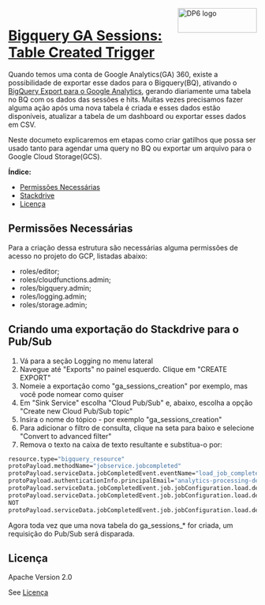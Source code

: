 <img src="https://www.dp6.com.br/wp-content/uploads/2017/12/logo-cor.png" alt="DP6 logo" title="DP6" align="right" height="50" width="160"/>

# [Bigquery GA Sessions: Table Created Trigger](https://github.com/mixplick/ga-table-trigger)

Quando temos uma conta de Google Analytics(GA) 360, existe a possibilidade de exportar esse dados para o Bigquery(BQ), ativando o [BigQuery Export para o Google Analytics](https://support.google.com/analytics/answer/3437618?hl=pt-BR&ref_topic=3416089), gerando diariamente uma tabela no BQ com os dados das sessões e hits. Muitas vezes precisamos fazer alguma ação após uma nova tabela é criada e esses dados estão disponíveis, atualizar a tabela de um dashboard ou exportar esses dados em CSV.

Neste documeto explicaremos em etapas como criar gatilhos que possa ser usado tanto para agendar uma query no BQ ou exportar um arquivo para o Google Cloud Storage(GCS).

**Índice:**

* [Permissões Necessárias](#permissões-necessárias)
* [Stackdrive](#criando-uma-exportação-do-stackdrive-para-o-pub/sub)
* [Licença](#licença)

## Permissões Necessárias

Para a criação dessa estrutura são necessárias alguma permissões de acesso no projeto do GCP, listadas abaixo:

* roles/editor;
* roles/cloudfunctions.admin;
* roles/bigquery.admin;
* roles/logging.admin;
* roles/storage.admin;

## Criando uma exportação do Stackdrive para o Pub/Sub

1. Vá para a seção Logging no menu lateral
1. Navegue até "Exports" no painel esquerdo. Clique em "CREATE EXPORT"
1. Nomeie a exportação como "ga_sessions_creation" por exemplo, mas você pode nomear como quiser
1. Em "Sink Service" escolha "Cloud Pub/Sub" e, abaixo, escolha a opção "Create new Cloud Pub/Sub topic"
1. Insira o nome do tópico - por exemplo "ga_sessions_creation"
1. Para adicionar o filtro de consulta, clique na seta para baixo e selecione "Convert to advanced filter"
1. Remova o texto na caixa de texto resultante e substitua-o por:

```bash
resource.type="bigquery_resource"
protoPayload.methodName="jobservice.jobcompleted"
protoPayload.serviceData.jobCompletedEvent.eventName="load_job_completed"
protoPayload.authenticationInfo.principalEmail="analytics-processing-dev@system.gserviceaccount.com"
protoPayload.serviceData.jobCompletedEvent.job.jobConfiguration.load.destinationTable.tableId:"ga_sessions_"
protoPayload.serviceData.jobCompletedEvent.job.jobConfiguration.load.destinationTable.datasetId:"<datasetid>"
NOT
protoPayload.serviceData.jobCompletedEvent.job.jobConfiguration.load.destinationTable.tableId:"ga_sessions_intraday"
```

Agora toda vez que uma nova tabela do ga_sessions_* for criada, um requisição do Pub/Sub será disparada.

## Licença

Apache Version 2.0

See [Licença](https://github.com/mixplick/ga-table-trigger/blob/master/LICENSE)

